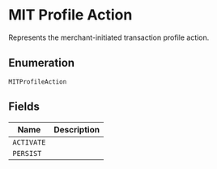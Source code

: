 # MIT Profile Action

Represents the merchant-initiated transaction profile action.

## Enumeration

`MITProfileAction`

## Fields

| Name | Description |
|  --- | --- |
| `ACTIVATE` |  |
| `PERSIST` |  |
